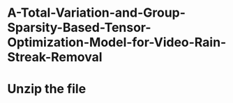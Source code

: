 # A-Total-Variation-and-Group-Sparsity-Based-Tensor-Optimization-Model-for-Video-Rain-Streak-Removal

# Unzip the file
